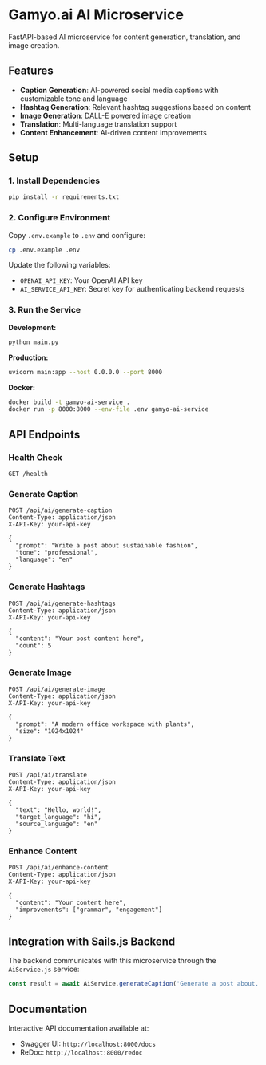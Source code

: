 # Gamyo.ai AI Microservice

FastAPI-based AI microservice for content generation, translation, and image creation.

## Features

- **Caption Generation**: AI-powered social media captions with customizable tone and language
- **Hashtag Generation**: Relevant hashtag suggestions based on content
- **Image Generation**: DALL-E powered image creation
- **Translation**: Multi-language translation support
- **Content Enhancement**: AI-driven content improvements

## Setup

### 1. Install Dependencies

```bash
pip install -r requirements.txt
```

### 2. Configure Environment

Copy `.env.example` to `.env` and configure:

```bash
cp .env.example .env
```

Update the following variables:
- `OPENAI_API_KEY`: Your OpenAI API key
- `AI_SERVICE_API_KEY`: Secret key for authenticating backend requests

### 3. Run the Service

**Development:**
```bash
python main.py
```

**Production:**
```bash
uvicorn main:app --host 0.0.0.0 --port 8000
```

**Docker:**
```bash
docker build -t gamyo-ai-service .
docker run -p 8000:8000 --env-file .env gamyo-ai-service
```

## API Endpoints

### Health Check
```
GET /health
```

### Generate Caption
```
POST /api/ai/generate-caption
Content-Type: application/json
X-API-Key: your-api-key

{
  "prompt": "Write a post about sustainable fashion",
  "tone": "professional",
  "language": "en"
}
```

### Generate Hashtags
```
POST /api/ai/generate-hashtags
Content-Type: application/json
X-API-Key: your-api-key

{
  "content": "Your post content here",
  "count": 5
}
```

### Generate Image
```
POST /api/ai/generate-image
Content-Type: application/json
X-API-Key: your-api-key

{
  "prompt": "A modern office workspace with plants",
  "size": "1024x1024"
}
```

### Translate Text
```
POST /api/ai/translate
Content-Type: application/json
X-API-Key: your-api-key

{
  "text": "Hello, world!",
  "target_language": "hi",
  "source_language": "en"
}
```

### Enhance Content
```
POST /api/ai/enhance-content
Content-Type: application/json
X-API-Key: your-api-key

{
  "content": "Your content here",
  "improvements": ["grammar", "engagement"]
}
```

## Integration with Sails.js Backend

The backend communicates with this microservice through the `AiService.js` service:

```javascript
const result = await AiService.generateCaption('Generate a post about...', 'professional', 'en');
```

## Documentation

Interactive API documentation available at:
- Swagger UI: `http://localhost:8000/docs`
- ReDoc: `http://localhost:8000/redoc`

